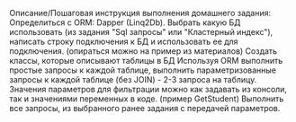 Описание/Пошаговая инструкция выполнения домашнего задания:
Определиться с ORM: Dapper (Linq2Db).
Выбрать какую БД использовать (из задания "Sql запросы" или "Кластерный индекс"), написать строку подключения к БД и использовать ее для подключения. (опираться можно на пример из материалов)
Создать классы, которые описывают таблицы в БД
Используя ORM выполнить простые запросы к каждой таблице, выполнить параметризованные запросы к каждой таблице (без JOIN) - 2-3 запроса на таблицу.
Значения параметров для фильтрации можно как задавать из консоли, так и значениями переменных в коде. (пример GetStudent)
Выполнить все запросы, из выбранного ранее задания с передачей параметров.
